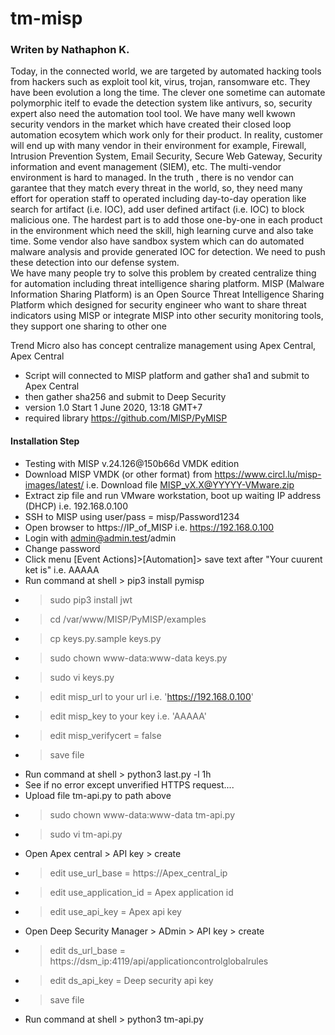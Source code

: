 # tm-misp
### Writen by Nathaphon K.

Today, in the connected world, we are targeted by automated hacking tools from hackers such as exploit tool kit, virus, trojan, ransomware etc. They have been evolution a long the time. The clever one sometime can automate polymorphic itelf to evade the detection system like antivurs, so, security expert also need the automation tool tool.
We have many well kwown security vendors in the market which have created their closed loop automation ecosytem which work only for their product. In reality, customer will end up with many vendor in their environment for example, Firewall, Intrusion Prevention System, Email Security, Secure Web Gateway,  Security information and event management (SIEM), etc. The multi-vendor environment is hard to managed. In the truth , there is no vendor can garantee that they match every threat in the world, so, they need many effort for operation staff to operated including day-to-day operation like search for artifact (i.e. IOC), add user defined artifact (i.e. IOC) to block malicious one. The hardest part is to add those one-by-one in each product in the environment which need the skill, high learning curve and also take time. Some vendor also have sandbox system which can do automated malware analysis and provide generated IOC for detection. We need to push these detection into our defense system.  
We have many people try to solve this problem by created centralize thing for automation including threat intelligence sharing platform. 
MISP (Malware Information Sharing Platform) is an Open Source Threat Intelligence Sharing Platform
which designed for security engineer who want to share threat indicators using MISP or integrate MISP into other security monitoring tools, they support one sharing to other one 

Trend Micro also has concept centralize management using Apex Central, Apex Central 

- Script will connected to MISP platform and gather sha1 and submit to Apex Central
- then gather sha256 and submit to Deep Security
- version 1.0 Start 1 June 2020, 13:18 GMT+7
- required library https://github.com/MISP/PyMISP
#### Installation Step
- Testing with MISP v.24.126@150b66d VMDK edition
- Download MISP VMDK (or other format) from https://www.circl.lu/misp-images/latest/
  i.e. Download file MISP_vX.X@YYYYY-VMware.zip
- Extract zip file and run VMware workstation, boot up waiting IP address (DHCP) i.e. 192.168.0.100
- SSH to MISP using user/pass = misp/Password1234
- Open browser to https://IP_of_MISP  i.e. https://192.168.0.100
- Login with admin@admin.test/admin
- Change password
- Click menu [Event Actions]>[Automation]> save text after "Your cuurent ket is" i.e. AAAAA
- Run command at shell > pip3 install pymisp
- > sudo pip3 install jwt
- > cd /var/www/MISP/PyMISP/examples
- > cp keys.py.sample keys.py
- > sudo chown www-data:www-data keys.py
- > sudo vi keys.py
- > edit misp_url to your url i.e. 'https://192.168.0.100'
- > edit misp_key to your key i.e. 'AAAAA'
- > edit misp_verifycert = false
- > save file
- Run command at shell > python3 last.py -l 1h
- See if no error except unverified HTTPS request.... 
- Upload file tm-api.py to path above
- > sudo chown www-data:www-data tm-api.py
- > sudo vi tm-api.py
- Open Apex central > API key > create
- > edit use_url_base = https://Apex_central_ip
- > edit use_application_id = Apex application id
- > edit use_api_key = Apex api key
- Open Deep Security Manager > ADmin > API key > create
- > edit ds_url_base = https://dsm_ip:4119/api/applicationcontrolglobalrules
- > edit ds_api_key = Deep security api key
- > save file
- Run command at shell > python3 tm-api.py
